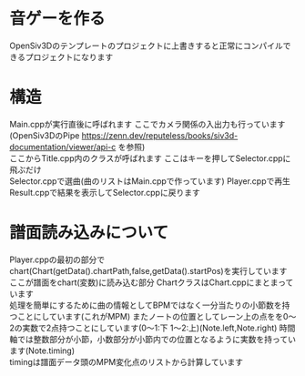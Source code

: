 # 音ゲーを作る #
OpenSiv3Dのテンプレートのプロジェクトに上書きすると正常にコンパイルできるプロジェクトになります

# 構造 #
Main.cppが実行直後に呼ばれます ここでカメラ関係の入出力も行っています(OpenSiv3DのPipe https://zenn.dev/reputeless/books/siv3d-documentation/viewer/api-c を参照)<br>
ここからTitle.cpp内のクラスが呼ばれます ここはキーを押してSelector.cppに飛ぶだけ<br>
Selector.cppで選曲(曲のリストはMain.cppで作っています)
Player.cppで再生
Result.cppで結果を表示してSelector.cppに戻ります

# 譜面読み込みについて #
Player.cppの最初の部分でchart(Chart(getData().chartPath,false,getData().startPos)を実行しています ここが譜面をchart(変数)に読み込む部分 ChartクラスはChart.cppにまとまっています<br>
処理を簡単にするために曲の情報としてBPMではなく一分当たりの小節数を持つことにしています(これがMPM) またノートの位置としてレーン上の点をを0～2の実数で2点持つことにしています(0～1:下 1～2:上)(Note.left,Note.right) 時間軸では整数部分が小節，小数部分が小節内での位置となるように実数を持っています(Note.timing)<br>
timingは譜面データ頭のMPM変化点のリストから計算しています
